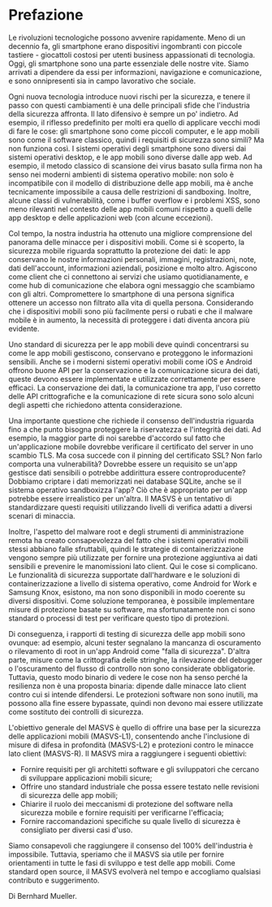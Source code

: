 # Prefazione

Le rivoluzioni tecnologiche possono avvenire rapidamente. Meno di un decennio fa, gli smartphone erano dispositivi ingombranti con piccole tastiere - giocattoli costosi per utenti business appassionati di tecnologia. Oggi, gli smartphone sono una parte essenziale delle nostre vite. Siamo arrivati a dipendere da essi per informazioni, navigazione e comunicazione, e sono onnipresenti sia in campo lavorativo che sociale.

Ogni nuova tecnologia introduce nuovi rischi per la sicurezza, e tenere il passo con questi cambiamenti è una delle principali sfide che l'industria della sicurezza affronta. Il lato difensivo è sempre un po' indietro. Ad esempio, il riflesso predefinito per molti era quello di applicare vecchi modi di fare le cose: gli smartphone sono come piccoli computer, e le app mobili sono come il software classico, quindi i requisiti di sicurezza sono simili? Ma non funziona così. I sistemi operativi degli smartphone sono diversi dai sistemi operativi desktop, e le app mobili sono diverse dalle app web. Ad esempio, il metodo classico di scansione dei virus basato sulla firma non ha senso nei moderni ambienti di sistema operativo mobile: non solo è incompatibile con il modello di distribuzione delle app mobili, ma è anche tecnicamente impossibile a causa delle restrizioni di sandboxing. Inoltre, alcune classi di vulnerabilità, come i buffer overflow e i problemi XSS, sono meno rilevanti nel contesto delle app mobili comuni rispetto a quelli delle app desktop e delle applicazioni web (con alcune eccezioni).

Col tempo, la nostra industria ha ottenuto una migliore comprensione del panorama delle minacce per i dispositivi mobili. Come si è scoperto, la sicurezza mobile riguarda soprattutto la protezione dei dati: le app conservano le nostre informazioni personali, immagini, registrazioni, note, dati dell'account, informazioni aziendali, posizione e molto altro. Agiscono come client che ci connettono ai servizi che usiamo quotidianamente, e come hub di comunicazione che elabora ogni messaggio che scambiamo con gli altri. Compromettere lo smartphone di una persona significa ottenere un accesso non filtrato alla vita di quella persona. Considerando che i dispositivi mobili sono più facilmente persi o rubati e che il malware mobile è in aumento, la necessità di proteggere i dati diventa ancora più evidente.

Uno standard di sicurezza per le app mobili deve quindi concentrarsi su come le app mobili gestiscono, conservano e proteggono le informazioni sensibili. Anche se i moderni sistemi operativi mobili come iOS e Android offrono buone API per la conservazione e la comunicazione sicura dei dati, queste devono essere implementate e utilizzate correttamente per essere efficaci. La conservazione dei dati, la comunicazione tra app, l'uso corretto delle API crittografiche e la comunicazione di rete sicura sono solo alcuni degli aspetti che richiedono attenta considerazione.

Una importante questione che richiede il consenso dell'industria riguarda fino a che punto bisogna proteggere la riservatezza e l'integrità dei dati. Ad esempio, la maggior parte di noi sarebbe d'accordo sul fatto che un'applicazione mobile dovrebbe verificare il certificato del server in uno scambio TLS. Ma cosa succede con il pinning del certificato SSL? Non farlo comporta una vulnerabilità? Dovrebbe essere un requisito se un'app gestisce dati sensibili o potrebbe addirittura essere controproducente? Dobbiamo criptare i dati memorizzati nei database SQLite, anche se il sistema operativo sandboxizza l'app? Ciò che è appropriato per un'app potrebbe essere irrealistico per un'altra. Il MASVS è un tentativo di standardizzare questi requisiti utilizzando livelli di verifica adatti a diversi scenari di minaccia.

Inoltre, l'aspetto del malware root e degli strumenti di amministrazione remota ha creato consapevolezza del fatto che i sistemi operativi mobili stessi abbiano falle sfruttabili, quindi le strategie di containerizzazione vengono sempre più utilizzate per fornire una protezione aggiuntiva ai dati sensibili e prevenire le manomissioni lato client. Qui le cose si complicano. Le funzionalità di sicurezza supportate dall'hardware e le soluzioni di containerizzazione a livello di sistema operativo, come Android for Work e Samsung Knox, esistono, ma non sono disponibili in modo coerente su diversi dispositivi. Come soluzione temporanea, è possibile implementare misure di protezione basate su software, ma sfortunatamente non ci sono standard o processi di test per verificare questo tipo di protezioni.

Di conseguenza, i rapporti di testing di sicurezza delle app mobili sono ovunque: ad esempio, alcuni tester segnalano la mancanza di oscuramento o rilevamento di root in un'app Android come "falla di sicurezza". D'altra parte, misure come la crittografia delle stringhe, la rilevazione del debugger o l'oscuramento del flusso di controllo non sono considerate obbligatorie. Tuttavia, questo modo binario di vedere le cose non ha senso perché la resilienza non è una proposta binaria: dipende dalle minacce lato client contro cui si intende difendersi. Le protezioni software non sono inutili, ma possono alla fine essere bypassate, quindi non devono mai essere utilizzate come sostituto dei controlli di sicurezza.

L'obiettivo generale del MASVS è quello di offrire una base per la sicurezza delle applicazioni mobili (MASVS-L1), consentendo anche l'inclusione di misure di difesa in profondità (MASVS-L2) e protezioni contro le minacce lato client (MASVS-R). Il MASVS mira a raggiungere i seguenti obiettivi:

- Fornire requisiti per gli architetti software e gli sviluppatori che cercano di sviluppare applicazioni mobili sicure;
- Offrire uno standard industriale che possa essere testato nelle revisioni di sicurezza delle app mobili;
- Chiarire il ruolo dei meccanismi di protezione del software nella sicurezza mobile e fornire requisiti per verificarne l'efficacia;
- Fornire raccomandazioni specifiche su quale livello di sicurezza è consigliato per diversi casi d'uso.

Siamo consapevoli che raggiungere il consenso del 100% dell'industria è impossibile. Tuttavia, speriamo che il MASVS sia utile per fornire orientamenti in tutte le fasi di sviluppo e test delle app mobili. Come standard open source, il MASVS evolverà nel tempo e accogliamo qualsiasi contributo e suggerimento.

Di Bernhard Mueller.
